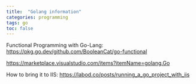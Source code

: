 ```yaml
---
title:  "Golang information"
categories: programming
tags: go  
toc: false
---
```


Functional Programming with Go-Lang: <https://pkg.go.dev/github.com/BooleanCat/go-functional>

<https://marketplace.visualstudio.com/items?itemName=golang.Go>

How to bring it to IIS: 
<https://labod.co/posts/running_a_go_project_with_iis>





